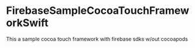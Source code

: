 # FirebaseSampleCocoaTouchFrameworkSwift
This a sample cocoa touch framework with firebase sdks w/out cocoapods
